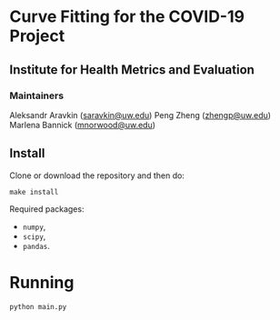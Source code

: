# Curve Fitting for the COVID-19 Project
## Institute for Health Metrics and Evaluation

### Maintainers
Aleksandr Aravkin (saravkin@uw.edu)
Peng Zheng (zhengp@uw.edu)
Marlena Bannick (mnorwood@uw.edu)

## Install

Clone or download the repository and then do:
```buildoutcfg
make install
```
Required packages:
* `numpy`,
* `scipy`,
* `pandas`. 

# Running

```
python main.py
```
